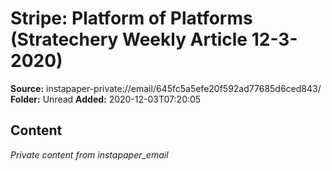 # Stripe: Platform of Platforms (Stratechery Weekly Article 12-3-2020)

**Source:** instapaper-private://email/645fc5a5efe20f592ad77685d6ced843/
**Folder:** Unread
**Added:** 2020-12-03T07:20:05




## Content
*Private content from instapaper_email*
